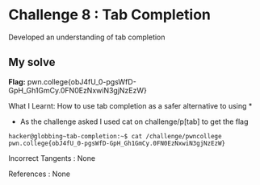 # Challenge 8 : Tab Completion

Developed an understanding of tab completion

## My solve

**Flag:** pwn.college{obJ4fU_0-pgsWfD-GpH_Gh1GmCy.0FN0EzNxwiN3gjNzEzW}

What I Learnt: How to use tab completion as a safer alternative to using \*

- As the challenge asked I used cat on challenge/p[tab] to get the flag

```
hacker@globbing~tab-completion:~$ cat /challenge/pwncollege​
pwn.college{obJ4fU_0-pgsWfD-GpH_Gh1GmCy.0FN0EzNxwiN3gjNzEzW}
```

Incorrect Tangents :
None

References :
None
